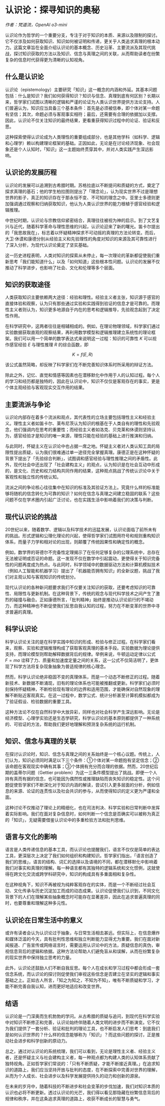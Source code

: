 # 认识论：探寻知识的奥秘

*作者：梵道流，OpenAI o3-mini*

认识论作为哲学的一个重要分支，专注于对于知识的本质、来源以及限制的探讨。它不仅涉及如何获取知识、知识如何被证明和传递，更关乎人类追求真理的根本动力。这篇文章旨在全面介绍认识论的基本概念、历史沿革、主要流派及其现代挑战，探讨知识获取的方法以及知识、信念与真理之间的关联，从而帮助读者在纷繁复杂的信息时代获得更为清晰的认知视角。

## 什么是认识论

认识论（epistemology）主要研究「知识」这一概念的内涵和外延。其基本问题包括：什么是知识？我们如何获得知识？知识与信念、真理到底有何区别？长期以来，哲学家们试图以清晰的逻辑和严谨的论证为人类认识世界提供方法论支持。人们普遍认为，知识应当具备三个基本条件：首先是必须被信奉，即个体对某一命题有坚信；其次，命题必须与客观事实相符；最后，还需要有合理的依据加以支撑。因此，认识论不仅关注知识的最终结果，更看重获得知识过程中的论证、验证和反思。

这种探索使得认识论成为人类理性的重要组成部分，也是其他学科（如科学、逻辑和心理学）赖以构建理论框架的基础。正因如此，无论是在讨论经济现象、社会现象还是个人认知时，「知识」这一主题始终贯穿其中，并对人类实践产生深远影响。

## 认识论的发展历程

认识论的发展可以追溯到古希腊时期。苏格拉底以不断提问和质疑的方式，奠定了探求真理的基石；他的学生柏拉图则提出了「理念论」，认为现实世界不过是理想世界的影子，真正的知识存在于那永恒不变、不可知的理念之中。亚里士多德则更加强调通过观察和归纳获取知识，他认为人类认识世界的能力根植于感官经验和逻辑推理。

中世纪时期，认识论与宗教信仰紧密结合，真理往往被视为神的启示。到了文艺复兴与近代，随着科学革命与理性思维的兴起，认识论迎来了新的曙光。笛卡尔提出的「我思故我在」，标志着以怀疑精神探求不可动摇的真理的方法论转变。而后，大卫·休谟和康德分别从经验主义和先验理性的角度对知识的来源及其可靠性进行了深入分析，为现代认识论奠定了坚实基础。

这一历史进程表明，人类对知识的探索从未停止，每一次理论的革新都促使我们重新思考「我们能知道什么」以及「如何知道」这些根本性问题。认识论的发展不仅推动了科学进步，也影响了社会、文化和伦理等多个层面。

## 知识的获取途径

人类获取知识主要依赖两大途径：经验和理性。经验主义者主张，知识源于感官的直接体验和观察，认为只有那些通过实验和实践得到验证的信息才是可靠的。而理性主义者则认为，知识更多地源自于内在的思考和逻辑推导，先验观念起到了决定性作用。

在科学研究中，这两者往往是相辅相成的。例如，在理论物理领域，科学家们通过实验数据获取直观的观察结果，再利用数学模型和逻辑推理建立系统性的理论框架。我们可以用一个简单的数学表达式来说明这一过程：知识的可靠性 $K$ 可以视作感官经验 $E$ 与理性推理 $R$ 的综合函数，即

$$
K = f(E,R)
$$

该公式虽然简略，却反映了科学家们在不断完善知识体系时所采用的辩证方法。

除此之外，记忆、直觉和情感等因素也在潜移默化中作用于人的认知过程。每个人的学习和经历都是独特的，因此在认识论中，知识不仅仅是客观存在的事实，更是个体主观经验与客观现实交互作用的结果。

## 主要流派与争论

认识论内部存在着多个流派和观点，其代表性的立场主要包括理性主义和经验主义。理性主义者如笛卡尔、莱布尼茨认为知识的根基在于人类自有的理性和先验观念，他们强调内在思考的重要性；而经验主义者如洛克、贝克莱和休谟则坚持认为，感官经验才是知识的唯一来源，理性只能在经验的基础上进行推演和归纳。

与此同时，怀疑主义在认识论中也占据一席之地。怀疑主义者对人类认知工具的局限性提出质疑，认为我们很难通过单一途径完全掌握真理。康德正是在这种怀疑的背景下提出了「先验综合判断」，试图调和感官经验与理性推理之间的矛盾性。此外，现代社会中还出现了「社会建构主义」的观点，认为知识是在社会互动中形成的，是文化、历史和权力结构共同作用的结果，这种观点挑战了传统认识论中关于客观性和独立性的传统认知。

流派之间的争论核心往往集中在知识的标准及其验证方法上。究竟什么样的标准能够将随机的信念转化为可靠的知识？如何在信念与真理之间建立稳固的联系？这些问题不仅在学术圈内引起广泛讨论，也在实践生活中影响着我们的决策与判断。

## 现代认识论的挑战

20世纪以来，随着数学、逻辑以及科学技术的迅猛发展，认识论面临了前所未有的挑战。形式逻辑和公理化理论的兴起，使得哲学家们试图用符号和规则重构知识体系，而量子力学和相对论的出现，则颠覆了传统因果性和确定性的概念。

例如，数学界的哥德尔不完备性定理揭示了在任何足够复杂的公理系统中，总存在无法被证明或否证的命题。这一发现不仅在数学中引起震动，更使得关于知识完备性的问题再度成为热点。与此同时，科学领域中的数据驱动方法和计算机模拟技术（例如人工智能和机器学习）提出了「机器能否拥有知识」的全新议题，挑战了我们对主观认知与客观知识的传统划分。

现代认识论的各种新问题要求我们不仅要关注知识的获取，还要考虑知识的可靠性、局限性与更新机制。在这种背景下，传统的观念与现代科学技术之间产生了激烈的碰撞与融合。正如康德所言，「批判精神」始终是推动认识论前行的不竭动力，而这种精神也不断促使我们反思自我认知的过程，努力在不断变革的世界中寻求普遍的真理。

## 科学认识论

科学认识论关注的是在科学实践中知识的形成、检验与修正过程。在科学家们看来，观察、实验和逻辑推理构成了获取客观真理的基本手段。实验数据为理论提供支持，而理论模型则帮助解释数据背后的规律。举例来说，牛顿运动定律以公式 $F = ma$ 诠释了力、质量和加速度定量之间的关系，这一公式不仅简洁明了，更体现了科学方法将复杂现象抽象为普适规律的核心理念。

然而，科学认识论绝非稳固不变的真理体系，而是一个动态不断修正的过程。随着新技术、新数据不断涌现，旧有的理论体系也可能被推翻或更新。科学家们必须时刻保持怀疑精神，不断检验现有理论的边界和适用范围，才能确保对自然现象的理解不断贴近客观真实。在这一过程中，数学公式、统计分析甚至计算机模拟都成为了验证假设、检验数据的重要工具。

这种方法论不仅在自然科学中大放异彩，同样也对社会科学产生深远影响。无论是经济模型、心理学实验还是生态学研究，科学认识论的基本原则都提供了一种系统的、可验证的方法，帮助我们更好地理解和预测复杂系统的运行机制。

## 知识、信念与真理的关联

在探讨认识论时，知识、信念与真理之间的关系始终是一个核心议题。传统上，人们认为，知识必须同时满足以下三个条件：①个体对某一命题抱有坚定信念；②该命题在客观现实中确有其事；③个体拥有充分而合理的依据。然而，20世纪后期的盖蒂尔问题（Gettier problem）为这一三条件模型提出了挑战。即便一个人持有真而有据的信念，也可能因为偶然性或推理缺陷而丧失知识的稳定性。这个问题促使哲学家们不断深化对于知识内涵的解读，尝试引入更多层面的分析，例如信息的来源、论证的连贯性以及社会共识的参与，从而使得知识的定义更为严谨和全面。

这种讨论不仅推动了理论上的精细化，也在司法判决、科学实验和日常判断中发挥着实际影响。我们在面对复杂信息时，如何判断一个信念是否确实可以被称为真正的「知识」，无疑需要借鉴认识论中的多重检验方法和批判思维。

## 语言与文化的影响

语言是人类传递信息的基本工具，而认识论也提醒我们，语言不仅仅是简单的表达工具，更深层次上决定了我们如何组织和构建知识。哲学家们指出，「语言创造了我们的思维」，语言的结构、词汇的选择以及语境的不同，都在潜移默化中影响着我们对事实和真理的理解。每一种语言都有其独特的逻辑系统和文化惯例，这就使得在跨文化交流或跨学科研究中，知识的构成具有多重面相和复杂性。

在这种视角下，知识不再被视为纯粹客观存在的实体，而是一个不断经过社会互动、文化传承与历史沉淀加工而成的动态成果。认识论促使我们认识到，不同文化背景下的人们在理解某些抽象概念时可能存在显著差异，因此在追求普遍真理的同时，也要尊重和理解这种多元性。

## 认识论在日常生活中的意义

或许有读者会认为认识论过于抽象，与日常生活相去甚远。但实际上，在信息爆炸和媒体泛滥的今天，具有批判性思维和独立判断能力显得尤为重要。我们在面对新闻报道、广告宣传或网络谣言时，需要运用认识论中的方法，质疑信息的真伪，审视信息背后的逻辑和依据。这种方法论帮助人们避免盲从和误解，从而在纷繁复杂的现实世界中保持独立思考的力量。

此外，认识论还鼓励人们不断自我反思。每个人在成长和学习过程中都会形成一套信念系统，而认识论的探讨则促使我们审视这些信念是否建立在坚实的逻辑和事实基础之上。正如古人所言，「知之为知之，不知为不知」，唯有不断质疑和学习，才能不断完善自我认知，进而更好地适应和改变世界。

## 结语

认识论是一门深奥而生机勃勃的学问。从古希腊的质疑与追问，到现代在科学实验中对知识不断修正和完善，认识论始终伴随着人类文明的进步而不断演变。它不仅为我们提供了一套分析、验证和批判的理论工具，也不断启发人们思考：到底我们是如何认识世界的？什么样的信念能够称为「知识」？而这些问题的探讨，正是推动社会进步和科学创新的原动力。

总之，通过对认识论的系统梳理，我们可以看到，无论是理性主义者、经验主义者，还是怀疑主义与社会建构主义者，每一种观点都为构建人类的认知体系贡献了独特视角。正如哲学家们常说的：「只有不断质疑，才能不断接近真理。」在追求知识的道路上，我们应当坚持开放与批判的态度，在不断探索中完善对世界的理解，从而为个人成长、社会进步以及科学发展提供持久的动力和创新的源泉。

在未来的岁月中，随着科技的不断进步和社会变革的步伐加速，我们对知识本质的认识也必将不断更新。透过认识论的光芒，我们得以看见那隐藏在纷繁信息背后的规律和秩序，并在这条追求真理的道路上，收获不断成长的智慧与勇气。